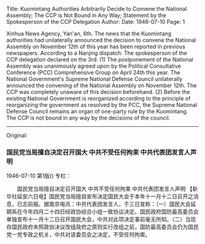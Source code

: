 Title: Kuomintang Authorities Arbitrarily Decide to Convene the National Assembly; The CCP is Not Bound in Any Way; Statement by the Spokesperson of the CCP Delegation
Author:
Date: 1946-07-10
Page: 1

Xinhua News Agency, Yan'an, 6th. The news that the Kuomintang authorities had unilaterally announced the decision to convene the National Assembly on November 12th of this year has been reported in previous newspapers. According to a Nanjing dispatch: The spokesperson of the CCP delegation declared on the 3rd: (1) The postponement of the National Assembly was unanimously agreed upon by the Political Consultative Conference (PCC) Comprehensive Group on April 24th this year. The National Government's Supreme National Defense Council unilaterally announced the convening of the National Assembly on November 12th. The CCP was completely unaware of this decision beforehand. (2) Before the existing National Government is reorganized according to the principle of reorganizing the government as resolved by the PCC, the Supreme National Defense Council remains an organ of one-party rule by the Kuomintang. The CCP is not bound in any way by the decisions of the council.



<hr /> 

Original: 


### 国民党当局擅自决定召开国大  中共不受任何拘束  中共代表团发言人声明

1946-07-10
第1版()
专栏：

　　国民党当局擅自决定召开国大
    中共不受任何拘束
    中共代表团发言人声明
    【新华社延安六日电】国民党当局擅自宣布决定国民大会于本年十一月十二日召开之消息，已志前报。据南京电讯：中共代表团发言人，于三日宣称：（一）国民大会延期系在今年四月二十四日经政协综合小组一致协议决定。国民政府国防最高委员会单独宣布十一月十二日召开国民大会，中共对此项决定事前毫无所知。（二）当现存国民政府未照政协决议改组政府之原则实行改组之前，国防最高委员会仍为国民党一党专政之机关，中共对该委员会之决定，不受任何拘束。
